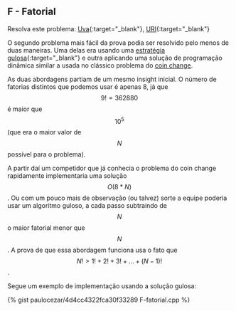 
## F - Fatorial

Resolva este problema:
[Uva][uva-12955]{:target="_blank"},
[URI][uri-1936]{:target="_blank"}

O segundo problema mais fácil da prova podia ser resolvido pelo menos de duas
maneiras. Uma delas era usando uma [estratégia gulosa][wkp-greedy]{:target="_blank"}
e outra aplicando uma solução de programação dinâmica similar a usada no clássico
problema do [coin change][coin-change].

As duas abordagens partiam de um mesmo insight inicial. O número de fatorias 
distintos que podemos usar é apenas 8, já que $$9! = 362880$$ é maior que $$10^5$$ 
(que era o maior valor de $$N$$ possível para o problema).

A partir daí um competidor que já conhecia o problema do coin change rapidamente
implementaria uma solução $$O(8*N)$$. Ou com um pouco mais de observação (ou talvez)
sorte a equipe poderia usar um algoritmo guloso, a cada passo subtraindo de $$N$$ o
maior fatorial menor que $$N$$. A prova de que essa abordagem funciona usa o fato 
que $$N! > 1! + 2! + 3! + \dots + (N-1)!$$.

Segue um exemplo de implementação usando a solução gulosa:

{% gist paulocezar/4d4cc4322fca30f33289 F-fatorial.cpp %}

[uva-12955]:	https://uva.onlinejudge.org/index.php?option=onlinejudge&page=show_problem&problem=4834
[uri-1936]:		https://www.urionlinejudge.com.br/judge/pt/problems/view/1936
[wkp-greedy]:	https://en.wikipedia.org/wiki/Greedy_algorithm
[coin-change]:	http://www.algorithmist.com/index.php/Coin_Change